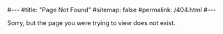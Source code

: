 #---
#title: "Page Not Found"
#sitemap: false
#permalink: /404.html
#---

Sorry, but the page you were trying to view does not exist.
